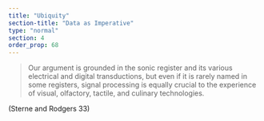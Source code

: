 ```yaml
---
title: "Ubiquity"
section-title: "Data as Imperative"
type: "normal"
section: 4
order_prop: 68
---
```


> Our argument is grounded in the sonic register and its various electrical
> and digital transductions, but even if it is rarely named in some registers,
> signal processing is equally crucial to the experience of visual, olfactory, 
> tactile, and culinary technologies.

(Sterne and Rodgers 33)

